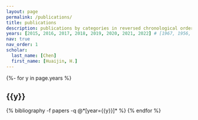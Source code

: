 ```yaml
---
layout: page
permalink: /publications/
title: publications
description: publications by categories in reversed chronological order. generated by jekyll-scholar.
years: [2015, 2016, 2017, 2018, 2019, 2020, 2021, 2022] # [1967, 1956, 1950, 1935, 1905]
nav: true
nav_order: 1
scholar:
  last_name: [Chen]
  first_name: [Huaijin, H.]
---
```

<!-- _pages/publications.md -->
<div class="publications">

{%- for y in page.years %}
  <h2 class="year">{{y}}</h2>
  {% bibliography -f papers -q @*[year={{y}}]* %}
{% endfor %}

</div>
